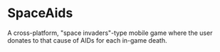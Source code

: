 # SpaceAids
A cross-platform, "space invaders"-type mobile game where the user donates to that cause of AIDs for each in-game death.

